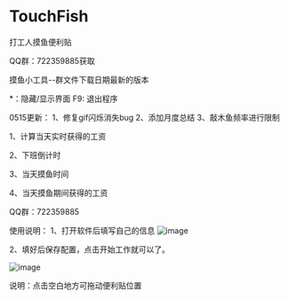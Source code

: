 # TouchFish
打工人摸鱼便利贴

QQ群：722359885获取



摸鱼小工具--群文件下载日期最新的版本

  *：隐藏/显示界面
F9:  退出程序

0515更新：
1、修复gif闪烁消失bug
2、添加月度总结
3、敲木鱼频率进行限制


1、计算当天实时获得的工资


2、下班倒计时


3、当天摸鱼时间


4、当天摸鱼期间获得的工资

QQ群：722359885

使用说明：
1、打开软件后填写自己的信息
![image](https://github.com/user-attachments/assets/371731b9-b3d6-4fa3-a591-773dbc122e57)


2、填好后保存配置，点击开始工作就可以了。


![image](https://github.com/user-attachments/assets/62ec781b-a22e-4e17-878e-7ec1ac25051d)


说明：点击空白地方可拖动便利贴位置

